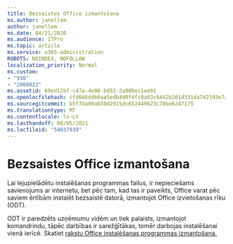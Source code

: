 ```yaml
---
title: Bezsaistes Office izmantošana
ms.author: janellem
author: janellem
ms.date: 04/21/2020
ms.audience: ITPro
ms.topic: article
ms.service: o365-administration
ROBOTS: NOINDEX, NOFOLLOW
localization_priority: Normal
ms.custom:
- "938"
- "2000022"
ms.assetid: 69ed12bf-c47a-4e08-bd52-2a90bec1ee91
ms.openlocfilehash: cfd666ddb0aa5edb4d0f4fc0a03c6442b201d331da7d2193e7ad8615790c36a6
ms.sourcegitcommit: b5f7da89a650d2915dc652449623c78be6247175
ms.translationtype: MT
ms.contentlocale: lv-LV
ms.lasthandoff: 08/05/2021
ms.locfileid: "54037939"
---
```

# <a name="use-the-office-offline-installer"></a>Bezsaistes Office izmantošana

Lai lejupielādētu instalēšanas programmas failus, ir nepieciešams savienojums ar internetu, bet pēc tam, kad tas ir paveikts, Office varat pēc saviem ērtībām instalēt bezsaistē datorā, izmantojot Office izvietošanas rīku (ODT).

ODT ir paredzēts uzņēmumu vidēm un tiek palaists, izmantojot komandrindu, tāpēc darbības ir sarežģītākas, tomēr darbojas instalēšanai vienā ierīcē. Skatiet [rakstu Office instalēšanas programmas izmantošana.](https://support.office.com/article/f0a85fe7-118f-41cb-a791-d59cef96ad1c?wt.mc_id=Alchemy_ClientDIA)
  